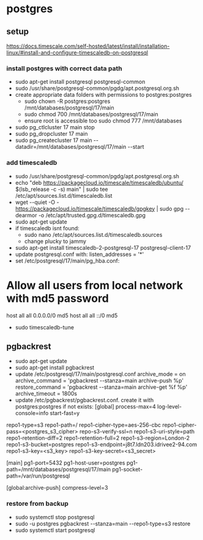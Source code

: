 # postgres

## setup
https://docs.timescale.com/self-hosted/latest/install/installation-linux/#install-and-configure-timescaledb-on-postgresql

### install postgres with correct data path
* sudo apt-get install postgresql postgresql-common 
* sudo /usr/share/postgresql-common/pgdg/apt.postgresql.org.sh
* create appropriate data folders with permissions to postgres:postgres
  * sudo chown -R postgres:postgres /mnt/databases/postgresql/17/main
  * sudo chmod 700 /mnt/databases/postgresql/17/main
  * ensure root is accessible too sudo chmod 777 /mnt/databases 
* sudo pg_ctlcluster 17 main stop
* sudo pg_dropcluster 17 main
* sudo pg_createcluster 17 main --datadir=/mnt/databases/postgresql/17/main --start

### add timescaledb
* sudo /usr/share/postgresql-common/pgdg/apt.postgresql.org.sh
* echo "deb https://packagecloud.io/timescale/timescaledb/ubuntu/ $(lsb_release -c -s) main" | sudo tee /etc/apt/sources.list.d/timescaledb.list
* wget --quiet -O - https://packagecloud.io/timescale/timescaledb/gpgkey | sudo gpg --dearmor -o /etc/apt/trusted.gpg.d/timescaledb.gpg
* sudo apt-get update
* if timescaledb isnt found:
  * sudo nano /etc/apt/sources.list.d/timescaledb.sources
  * change plucky to jammy
* sudo apt-get install timescaledb-2-postgresql-17 postgresql-client-17 
* update postgresql.conf with: listen_addresses = '*'
* set /etc/postgresql/17/main/pg_hba.conf:
# Allow all users from local network with md5 password
host    all             all              0.0.0.0/0                       md5
host    all             all              ::/0                            md5

* sudo timescaledb-tune

## pgbackrest
 
* sudo apt-get update
* sudo apt-get install pgbackrest
* update /etc/postgresql/17/main/postgresql.conf
archive_mode = on
archive_command = 'pgbackrest --stanza=main archive-push %p'
restore_command = 'pgbackrest --stanza=main archive-get %f %p'
archive_timeout = 1800s
* update /etc/pgbackrest/pgbackrest.conf. create it with postgres:postgres if not exists:
[global]
process-max=4
log-level-console=info
start-fast=y

repo1-type=s3
repo1-path=/
repo1-cipher-type=aes-256-cbc
repo1-cipher-pass=<postgres_s3_cipher>
repo-s3-verify-ssl=n
repo1-s3-uri-style=path
repo1-retention-diff=2
repo1-retention-full=2
repo1-s3-region=London-2
repo1-s3-bucket=postgres
repo1-s3-endpoint=j8t7.ldn203.idrivee2-94.com
repo1-s3-key=<s3_key>
repo1-s3-key-secret=<s3_secret>

[main]
pg1-port=5432
pg1-host-user=postgres
pg1-path=/mnt/databases/postgresql/17/main
pg1-socket-path=/var/run/postgresql

[global:archive-push]
compress-level=3


### restore from backup
* sudo systemctl stop postgresql
* sudo -u postgres pgbackrest --stanza=main --repo1-type=s3 restore
* sudo systemctl start postgresql